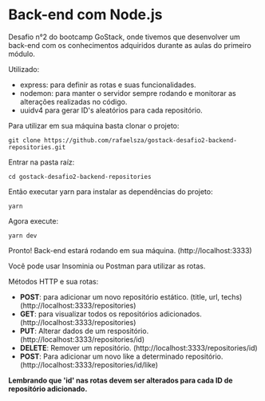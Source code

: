 # Back-end com Node.js

Desafio n°2 do bootcamp GoStack, onde tivemos que desenvolver um back-end com os conhecimentos adquiridos durante as aulas do primeiro módulo.

Utilizado:
- express: para definir as rotas e suas funcionalidades.
- nodemon: para manter o servidor sempre rodando e monitorar as alterações realizadas no código.
- uuidv4 para gerar ID's aleatórios para cada repositório.

Para utilizar em sua máquina basta clonar o projeto:
```
git clone https://github.com/rafaelsza/gostack-desafio2-backend-repositories.git
```

Entrar na pasta raíz:
```
cd gostack-desafio2-backend-repositories
```

Então executar yarn para instalar as dependências do projeto:
```
yarn
```

Agora execute:
```
yarn dev
```

Pronto! Back-end estará rodando em sua máquina. (http://localhost:3333)

Você pode usar Insominia ou Postman para utilizar as rotas.

Métodos HTTP e sua rotas:
- <b>POST</b>: para adicionar um novo repositório estático. (title, url, techs) (http://localhost:3333/repositories)
- <b>GET</b>: para visualizar todos os repositórios adicionados. (http://localhost:3333/repositories)
- <b>PUT</b>: Alterar dados de um respositório. (http://localhost:3333/repositories/id)
- <b>DELETE</b>: Remover um repositório. (http://localhost:3333/repositories/id)
- <b>POST</b>: Para adicionar um novo like a determinado repositório. (http://localhost:3333/repositories/id/like)

<b>Lembrando que 'id' nas rotas devem ser alterados para cada ID de repositório adicionado.</b>
